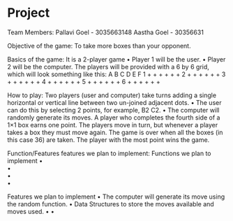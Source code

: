 # Project
Team Members:
Pallavi Goel - 3035663148
Aastha Goel - 30356631


Objective of the game:
To take more boxes than your opponent.


Basics of the game:
It is a 2-player game
•	Player 1 will be the user.
•	Player 2 will be the computer.
The players will be provided with a 6 by 6 grid, which will look something like this:
    A   B   C   D   E   F
1   +   +   +   +   +   +
2   +   +   +   +   +   +
3   +   +   +   +   +   +
4   +   +   +   +   +   +
5   +   +   +   +   +   +
6   +   +   +   +   +   +


How to play:
Two players (user and computer) take turns adding a single horizontal or vertical line between two un-joined adjacent dots. 
•	The user can do this by selecting 2 points, for example, B2 C2.
•	The computer will randomly generate its moves.
A player who completes the fourth side of a 1×1 box earns one point.
The players move in turn, but whenever a player takes a box they must move again.
The game is over when all the boxes (in this case 36) are taken.
The player with the most point wins the game.


Function/Features features we plan to implement:
Functions we plan to implement 
•	
•	
•	
•

Features we plan to implement
•	The computer will generate its move using the random function.
•	Data Structures to store the moves available and moves used.
• 
•  

